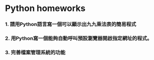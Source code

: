 # Python homeworks

### 1. 請用Python語言寫一個可以顯示出九九乘法表的簡易程式
### 2.  用Python寫一個能夠自動呼叫預設瀏覽器開啟指定網址的程式。
### 3.  完善檔案管理系統的功能


